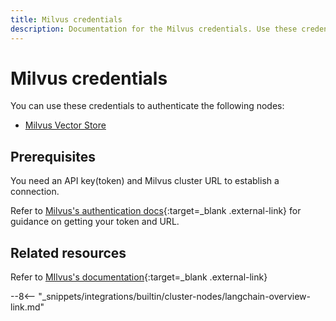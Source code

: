 ```yaml
---
title: Milvus credentials
description: Documentation for the Milvus credentials. Use these credentials to authenticate Milvus in n8n, a workflow automation platform.
---
```


# Milvus credentials

You can use these credentials to authenticate the following nodes:

* [Milvus Vector Store](/integrations/builtin/cluster-nodes/root-nodes/n8n-nodes-langchain.vectorstoremilvus/)


## Prerequisites

You need an API key(token) and Milvus cluster URL to establish a connection.

Refer to [Milvus's authentication docs](https://milvus.io/docs/authenticate.md){:target=_blank .external-link} for guidance on getting your token and URL.

## Related resources

Refer to [MIlvus's documentation](https://milvus.io/docs){:target=_blank .external-link}

--8<-- "_snippets/integrations/builtin/cluster-nodes/langchain-overview-link.md"